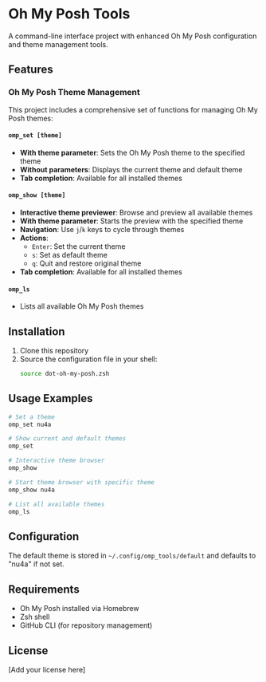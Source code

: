 # Oh My Posh Tools

A command-line interface project with enhanced Oh My Posh configuration and theme management tools.

## Features

### Oh My Posh Theme Management

This project includes a comprehensive set of functions for managing Oh My Posh themes:

#### `omp_set [theme]`
- **With theme parameter**: Sets the Oh My Posh theme to the specified theme
- **Without parameters**: Displays the current theme and default theme
- **Tab completion**: Available for all installed themes

#### `omp_show [theme]`
- **Interactive theme previewer**: Browse and preview all available themes
- **With theme parameter**: Starts the preview with the specified theme
- **Navigation**: Use `j`/`k` keys to cycle through themes
- **Actions**:
  - `Enter`: Set the current theme
  - `s`: Set as default theme
  - `q`: Quit and restore original theme
- **Tab completion**: Available for all installed themes

#### `omp_ls`
- Lists all available Oh My Posh themes

## Installation

1. Clone this repository
2. Source the configuration file in your shell:
   ```bash
   source dot-oh-my-posh.zsh
   ```

## Usage Examples

```bash
# Set a theme
omp_set nu4a

# Show current and default themes
omp_set

# Interactive theme browser
omp_show

# Start theme browser with specific theme
omp_show nu4a

# List all available themes
omp_ls
```

## Configuration

The default theme is stored in `~/.config/omp_tools/default` and defaults to "nu4a" if not set.

## Requirements

- Oh My Posh installed via Homebrew
- Zsh shell
- GitHub CLI (for repository management)

## License

[Add your license here] 